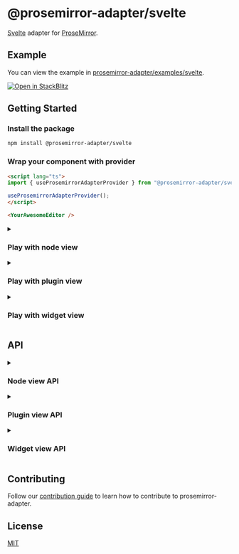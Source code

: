 # @prosemirror-adapter/svelte

[Svelte](https://svelte.dev/) adapter for [ProseMirror](https://prosemirror.net/).

## Example

You can view the example in [prosemirror-adapter/examples/svelte](../../examples/svelte/).

[![Open in StackBlitz](https://developer.stackblitz.com/img/open_in_stackblitz.svg)](https://stackblitz.com/github/Saul-Mirone/prosemirror-adapter/tree/main/examples/svelte)

## Getting Started

### Install the package

```bash
npm install @prosemirror-adapter/svelte
```

### Wrap your component with provider

```html
<script lang="ts">
import { useProsemirrorAdapterProvider } from "@prosemirror-adapter/svelte";

useProsemirrorAdapterProvider();
</script>

<YourAwesomeEditor />
```

<details>

<summary>

### Play with node view

</summary>

In this section we will implement a node view for paragraph node.

#### Build component for [node view](https://prosemirror.net/docs/ref/#view.NodeView)

```html
<script lang="ts">
import { useNodeViewContext } from "@prosemirror-adapter/svelte";
let selected = false;

const contentRef = useNodeViewContext('contentRef');
const selectedStore = useNodeViewContext('selected');
selectedStore.subscribe((value) => {
  selected = value;
})

</script>

<div use:contentRef class:selected={selected} />

<style>
.selected {
  outline: blue solid 1px;
}
</style>
```

#### Bind node view components with prosemirror

```html
<script lang="ts">
import { useNodeViewFactory } from '@prosemirror-adapter/svelte'
import Paragraph from './Paragraph.svelte'

const nodeViewFactory = useNodeViewFactory()

const editor = (element: HTMLElement) => {
  const editorView = new EditorView(element, {
    state: YourProsemirrorEditorState,
    nodeViews: {
      paragraph: nodeViewFactory({
        component: Paragraph,
        // Optional: add some options
        as: 'div',
        contentAs: 'p',
      }),
    },
  })
}
</script>

<div use:editor />
```

🚀 Congratulations! You have built your first svelte node view with prosemirror-adapter.

</details>

<details>

<summary>

### Play with plugin view

</summary>

In this section we will implement a plugin view that will display the size of the document.

#### Build component for [plugin view](https://prosemirror.net/docs/ref/#state.PluginView)

```html
<script lang="ts">
import { usePluginViewContext } from '@prosemirror-adapter/svelte'
const viewStore = usePluginViewContext('view');
let size = 0;

viewStore.subscribe(view => {
  size = view.state.doc.nodeSize;
})
</script>

<div>Size for document: { size }</div>
```

#### Bind plugin view components with prosemirror

```html
<script lang="ts">
import { usePluginViewFactory } from '@prosemirror-adapter/svelte'
import { Plugin } from 'prosemirror-state'
import Size from './Size.svelte'

const pluginViewFactory = usePluginViewFactory()

const editor = (element: HTMLElement) => {
  const editorView = new EditorView(element, {
    state: EditorState.create({
      schema: YourProsemirrorSchema,
      plugins: [
        new Plugin({
          view: pluginViewFactory({
            component: Size,
          }),
        }),
      ]
    })
  })
}
</script>

<div use:editor />
```

🚀 Congratulations! You have built your first svelte plugin view with prosemirror-adapter.

</details>

<details>

<summary>

### Play with widget view

</summary>

In this section we will implement a widget view that will add hashes for heading when selected.

#### Build component for [widget decoration view](https://prosemirror.net/docs/ref/#view.Decoration%5Ewidget)

```html
<script lang="ts">
  import { useWidgetViewContext } from '@prosemirror-adapter/svelte'

  const spec = useWidgetViewContext('spec')
  const level = spec?.level
  const hashes = Array(level || 0).fill('#').join('')
</script>

<span class="hash">{hashes}</span>

<style>
  .hash {
    color: blue;
    margin-right: 6px;
  }
</style>
```

#### Bind widget view components with prosemirror

```html
<script lang="ts">
import { useWidgetViewFactory } from '@prosemirror-adapter/svelte'
import { Plugin } from 'prosemirror-state'
import Hashes from './Hashes.svelte'

const widgetViewFactory = useWidgetViewFactory()

const editor = (element: HTMLElement) => {
  const getHashWidget = widgetViewFactory({
    as: 'i',
    component: Hashes,
  })

  const editorView = new EditorView(element, {
    state: EditorState.create({
      schema: YourProsemirrorSchema,
      plugins: [
        new Plugin({
          props: {
            decorations(state) {
              const { $from } = state.selection
              const node = $from.node()
              if (node.type.name !== 'heading')
                return DecorationSet.empty

              const widget = getHashWidget($from.before() + 1, {
                side: -1,
                level: node.attrs.level,
              })

              return DecorationSet.create(state.doc, [widget])
            },
          },
        }),
      ]
    })
  })
}
</script>

<div use:editor />
```

🚀 Congratulations! You have built your first svelte widget view with prosemirror-adapter.

</details>

## API

<details>

<summary>

### Node view API

</summary>

#### useNodeViewFactory: () => (options: NodeViewFactoryOptions) => NodeView

```ts
/* Copyright 2021, Prosemirror Adapter by Mirone. */
type DOMSpec = string | HTMLElement | ((node: Node) => HTMLElement)

interface NodeViewFactoryOptions {
  // Component
  component: SvelteComponent

  // The DOM element to use as the root node of the node view.
  as?: DOMSpec
  // The DOM element that contains the content of the node.
  contentAs?: DOMSpec

  // Overrides: this part is equal to properties of [NodeView](https://prosemirror.net/docs/ref/#view.NodeView)
  update?: (node: Node, decorations: readonly Decoration[], innerDecorations: DecorationSource) => boolean | void
  ignoreMutation?: (mutation: MutationRecord) => boolean | void
  selectNode?: () => void
  deselectNode?: () => void
  setSelection?: (anchor: number, head: number, root: Document | ShadowRoot) => void
  stopEvent?: (event: Event) => boolean
  destroy?: () => void

  // Called when the node view is updated.
  onUpdate?: () => void
}
```

#### useNodeViewContext: () => NodeViewContext

```ts
/* Copyright 2021, Prosemirror Adapter by Mirone. */
interface NodeViewContext {
  // The DOM element that contains the content of the node.
  contentRef: NodeViewContentRef

  // The prosemirror editor view.
  view: EditorView

  // Get prosemirror position of current node view.
  getPos: () => number

  // Set node.attrs of current node.
  setAttrs: (attrs: Attrs) => void

  // The prosemirror node for current node.
  node: Writable<Node>

  // The prosemirror decorations for current node.
  decorations: Writable<readonly Decoration[]>

  // The prosemirror inner decorations for current node.
  innerDecorations: Writable<DecorationSource>

  // Whether the node is selected.
  selected: Writable<boolean>
}
```

</details>

<details>

<summary>

### Plugin view API

</summary>

#### usePluginViewFactory: () => (options: PluginViewFactoryOptions) => PluginView

```ts
/* Copyright 2021, Prosemirror Adapter by Mirone. */
interface PluginViewFactoryOptions {
  // Component
  component: SvelteComponent

  // The DOM element to use as the root node of the plugin view.
  // The `viewDOM` here means `EditorState.view.dom`.
  // By default, it will be `EditorState.view.dom.parentElement`.
  root?: (viewDOM: HTMLElement) => HTMLElement

  // Overrides: this part is equal to properties of [PluginView](https://prosemirror.net/docs/ref/#state.PluginView)
  update?: (view: EditorView, prevState: EditorState) => void
  destroy?: () => void
}
```

#### usePluginViewContext: () => PluginViewContext

```ts
/* Copyright 2021, Prosemirror Adapter by Mirone. */
interface PluginViewContext {
  // The prosemirror editor view.
  view: Writable<EditorView>

  // The previously prosemirror editor state.
  // Will be `undefined` when the plugin view is created.
  prevState: Writable<EditorState | undefined>
}
```

</details>

<details>

<summary>

### Widget view API

</summary>

#### useWidgetViewFactory: () => (options: WidgetViewFactoryOptions) => WidgetDecorationFactory

```ts
/* Copyright 2021, Prosemirror Adapter by Mirone. */
type WidgetDecorationFactory = (pos: number, spec?: WidgetDecorationSpec) => Decoration

interface WidgetViewFactoryOptions {
  // Component
  component: SvelteComponent

  // The DOM element to use as the root node of the widget view.
  as: string | HTMLElement
}
```


#### useWidgetViewContext: () => WidgetViewContext

```ts
/* Copyright 2021, Prosemirror Adapter by Mirone. */
interface WidgetViewContext {
  // The prosemirror editor view.
  view: EditorView

  // Get the position of the widget.
  getPos: () => number | undefined

  // Get the [spec](https://prosemirror.net/docs/ref/#view.Decoration^widget^spec) of the widget.
  spec?: WidgetDecorationSpec
}
```

</details>

## Contributing

Follow our [contribution guide](../../CONTRIBUTING.md) to learn how to contribute to prosemirror-adapter.

## License

[MIT](../../LICENSE)
